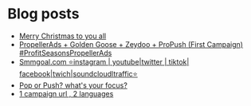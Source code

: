 # Blog posts
<!-- BLOG-POST-LIST:START -->
- [Merry Christmas to you all](https://afflift.com/f/threads/merry-christmas-to-you-all.10128/)
- [PropellerAds + Golden Goose + Zeydoo + ProPush &lpar;First Campaign&rpar; #ProfitSeasonsPropellerAds](https://afflift.com/f/threads/propellerads-golden-goose-zeydoo-propush-first-campaign-profitseasonspropellerads.10123/)
- [Smmgoal.com ⭐instagram | youtube|twitter | tiktok| facebook|twich|soundcloudltraffic⭐](https://afflift.com/f/threads/smmgoal-com-%E2%AD%90instagram-youtube-twitter-tiktok-facebook-twich-soundcloudltraffic%E2%AD%90.6393/)
- [Pop or Push? what&#39;s your focus?](https://afflift.com/f/threads/pop-or-push-whats-your-focus.9241/)
- [1 campaign url , 2 languages](https://afflift.com/f/threads/1-campaign-url-2-languages.10127/)
<!-- BLOG-POST-LIST:END -->
